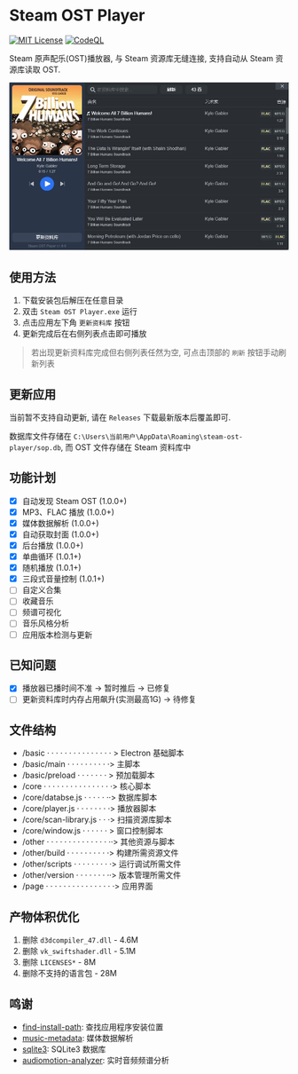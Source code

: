 # Steam OST Player

[![MIT License](https://img.shields.io/badge/license-MIT-blue)](https://opensource.org/licenses/MIT)
[![CodeQL](https://github.com/skay-zhang/steam-ost-player/workflows/CodeQL/badge.svg)](https://github.com/skay-zhang/steam-ost-player/security/code-scanning)

Steam 原声配乐(OST)播放器, 与 Steam 资源库无缝连接, 支持自动从 Steam 资源库读取 OST.

![DEMO](demo.jpg)

## 使用方法

1. 下载安装包后解压在任意目录
2. 双击 `Steam OST Player.exe` 运行
3. 点击应用左下角 `更新资料库` 按钮
4. 更新完成后在右侧列表点击即可播放

> 若出现更新资料库完成但右侧列表任然为空, 可点击顶部的 `刷新` 按钮手动刷新列表

## 更新应用

当前暂不支持自动更新, 请在 `Releases` 下载最新版本后覆盖即可.

数据库文件存储在 `C:\Users\当前用户\AppData\Roaming\steam-ost-player/sop.db`, 而 OST 文件存储在 Steam 资料库中

## 功能计划

* [x] 自动发现 Steam OST (1.0.0+)
* [x] MP3、FLAC 播放 (1.0.0+)
* [x] 媒体数据解析 (1.0.0+)
* [x] 自动获取封面 (1.0.0+)
* [x] 后台播放 (1.0.0+)
* [x] 单曲循环 (1.0.1+)
* [x] 随机播放 (1.0.1+)
* [x] 三段式音量控制 (1.0.1+)
* [ ] 自定义合集
* [ ] 收藏音乐
* [ ] 频谱可视化
* [ ] 音乐风格分析
* [ ] 应用版本检测与更新

## 已知问题

* [x] 播放器已播时间不准 -> 暂时推后 -> 已修复
* [ ] 更新资料库时内存占用飙升(实测最高1G) -> 待修复

## 文件结构

* /basic · · · · · · · · · · · · · · · > Electron 基础脚本
* /basic/main · · · · · · · · · ·> 主脚本
* /basic/preload · · · · · · · > 预加载脚本
* /core · · · · · · · · · · · · · · · ·> 核心脚本
* /core/databse.js · · · · · ··> 数据库脚本
* /core/player.js · · · · · · · ·> 播放器脚本
* /core/scan-library.js · · ·> 扫描资源库脚本
* /core/window.js · · · · · · > 窗口控制脚本
* /other · · · · · · · · · · · · · · ··> 其他资源与脚本
* /other/build · · · · · · · · · ·> 构建所需资源文件
* /other/scripts · · · · · · · · ·> 运行调试所需文件
* /other/version · · · · · · · ··> 版本管理所需文件
* /page · · · · · · · · · · · · · · · ·> 应用界面

## 产物体积优化

1. 删除 `d3dcompiler_47.dll` - 4.6M
1. 删除 `vk_swiftshader.dll` - 5.1M
2. 删除 `LICENSES*` - 8M
3. 删除不支持的语言包 - 28M

## 鸣谢

* [find-install-path](https://www.npmjs.com/package/find-install-path): 查找应用程序安装位置
* [music-metadata](https://www.npmjs.com/package/music-metadata): 媒体数据解析
* [sqlite3](https://www.npmjs.com/package/sqlite3): SQLite3 数据库
* [audiomotion-analyzer](https://www.npmjs.com/package/audiomotion-analyzer): 实时音频频谱分析